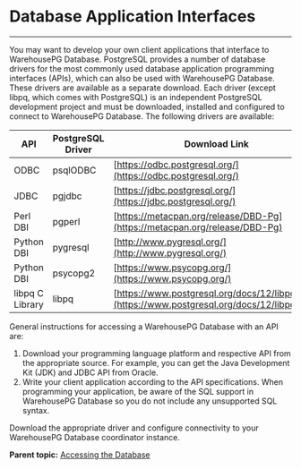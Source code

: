 # Database Application Interfaces
---

You may want to develop your own client applications that interface to WarehousePG Database. PostgreSQL provides a number of database drivers for the most commonly used database application programming interfaces \(APIs\), which can also be used with WarehousePG Database. These drivers are available as a separate download. Each driver \(except libpq, which comes with PostgreSQL\) is an independent PostgreSQL development project and must be downloaded, installed and configured to connect to WarehousePG Database. The following drivers are available:

|API|PostgreSQL Driver|Download Link|
|---|-----------------|-------------|
|ODBC|psqlODBC|[https://odbc.postgresql.org/](https://odbc.postgresql.org/)|
|JDBC|pgjdbc|[https://jdbc.postgresql.org/](https://jdbc.postgresql.org/)|
|Perl DBI|pgperl|[https://metacpan.org/release/DBD-Pg](https://metacpan.org/release/DBD-Pg)|
|Python DBI|pygresql|[http://www.pygresql.org/](http://www.pygresql.org/)|
|Python DBI|psycopg2|[https://www.psycopg.org/](https://www.psycopg.org/)|
|libpq C Library|libpq|[https://www.postgresql.org/docs/12/libpq.html](https://www.postgresql.org/docs/12/libpq.html)|

General instructions for accessing a WarehousePG Database with an API are:

1.  Download your programming language platform and respective API from the appropriate source. For example, you can get the Java Development Kit \(JDK\) and JDBC API from Oracle.
2.  Write your client application according to the API specifications. When programming your application, be aware of the SQL support in WarehousePG Database so you do not include any unsupported SQL syntax.

Download the appropriate driver and configure connectivity to your WarehousePG Database coordinator instance.

**Parent topic:** [Accessing the Database](../../access_db/topics/g-accessing-the-database.html)

